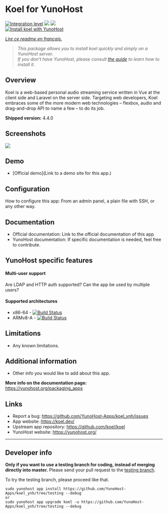 # Koel for YunoHost

[![Integration level](https://dash.yunohost.org/integration/koel.svg)](https://dash.yunohost.org/appci/app/koel) ![](https://ci-apps.yunohost.org/ci/badges/koel.status.svg) ![](https://ci-apps.yunohost.org/ci/badges/koel.maintain.svg)  
[![Install koel with YunoHost](https://install-app.yunohost.org/install-with-yunohost.png)](https://install-app.yunohost.org/?app=koel)

*[Lire ce readme en français.](./README_fr.md)*

> *This package allows you to install koel quickly and simply on a YunoHost server.  
If you don't have YunoHost, please consult [the guide](https://yunohost.org/#/install) to learn how to install it.*

## Overview
Koel is a web-based personal audio streaming service written in Vue at the client side and Laravel
on the server side. Targeting web developers, Koel embraces some of the more modern web technologies – flexbox, audio and drag-and-drop API to name a few – to do its job.

**Shipped version:** 4.4.0

## Screenshots

![](https://docs.koel.dev/assets/img/showcase.0f8e8026.png)

## Demo

* [Official demo](Link to a demo site for this app.)

## Configuration

How to configure this app: From an admin panel, a plain file with SSH, or any other way.

## Documentation

 * Official documentation: Link to the official documentation of this app
 * YunoHost documentation: If specific documentation is needed, feel free to contribute.

## YunoHost specific features

#### Multi-user support

Are LDAP and HTTP auth supported?
Can the app be used by multiple users?

#### Supported architectures

* x86-64 - [![Build Status](https://ci-apps.yunohost.org/ci/logs/koel%20%28Apps%29.svg)](https://ci-apps.yunohost.org/ci/apps/koel/)
* ARMv8-A - [![Build Status](https://ci-apps-arm.yunohost.org/ci/logs/koel%20%28Apps%29.svg)](https://ci-apps-arm.yunohost.org/ci/apps/koel/)

## Limitations

* Any known limitations.

## Additional information

* Other info you would like to add about this app.

**More info on the documentation page:**  
https://yunohost.org/packaging_apps

## Links

 * Report a bug: https://github.com/YunoHost-Apps/koel_ynh/issues
 * App website: https://koel.dev/
 * Upstream app repository: https://github.com/koel/koel
 * YunoHost website: https://yunohost.org/

---

## Developer info

**Only if you want to use a testing branch for coding, instead of merging directly into master.**
Please send your pull request to the [testing branch](https://github.com/YunoHost-Apps/koel_ynh/tree/testing).

To try the testing branch, please proceed like that.
```
sudo yunohost app install https://github.com/YunoHost-Apps/koel_ynh/tree/testing --debug
or
sudo yunohost app upgrade koel -u https://github.com/YunoHost-Apps/koel_ynh/tree/testing --debug
```
